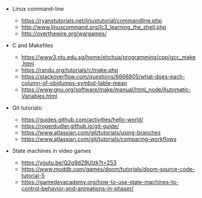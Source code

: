- Linux command-line
  - <https://ryanstutorials.net/linuxtutorial/commandline.php>
  - <http://www.linuxcommand.org/lc3_learning_the_shell.php>
  - <http://overthewire.org/wargames/>

- C and Makefiles
  - <https://www3.ntu.edu.sg/home/ehchua/programming/cpp/gcc_make.html>
  - <https://randu.org/tutorials/c/make.php>
  - <https://stackoverflow.com/questions/6666805/what-does-each-column-of-objdumps-symbol-table-mean>
  - <https://www.gnu.org/software/make/manual/html_node/Automatic-Variables.html>

- Git tutorials:
  - <https://guides.github.com/activities/hello-world/>
  - <https://rogerdudler.github.io/git-guide/>
  - <https://www.atlassian.com/git/tutorials/using-branches>
  - <https://www.atlassian.com/git/tutorials/comparing-workflows>


- State machines in video games
  - <https://youtu.be/Q2g9d29UIzk?t=253>
  - <https://www.moddb.com/games/doom/tutorials/doom-source-code-tutorial-5>
  - <https://gamedevacademy.org/how-to-use-state-machines-to-control-behavior-and-animations-in-phaser/>
